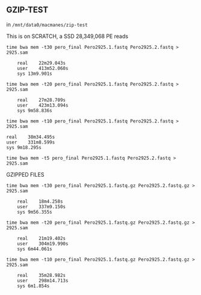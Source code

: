 GZIP-TEST
-

in `/mnt/data0/macmanes/zip-test`

This is on SCRATCH, a SSD
28,349,068 PE reads

	time bwa mem -t30 pero_final Pero2925.1.fastq Pero2925.2.fastq > 2925.sam
	
		real	22m29.043s
		user	413m52.060s
		sys	13m9.901s

	time bwa mem -t20 pero_final Pero2925.1.fastq Pero2925.2.fastq > 2925.sam
	
        real	27m28.709s
        user	423m13.094s
        sys	9m58.836s

	time bwa mem -t10 pero_final Pero2925.1.fastq Pero2925.2.fastq > 2925.sam
	
	real	38m34.495s
	user	331m8.599s
	sys	9m18.295s
	
	time bwa mem -t5 pero_final Pero2925.1.fastq Pero2925.2.fastq > 2925.sam
	

GZIPPED FILES

	time bwa mem -t30 pero_final Pero2925.1.fastq.gz Pero2925.2.fastq.gz > 2925.sam
	
        real	18m4.258s
        user	337m9.150s
        sys	9m56.355s
	
	time bwa mem -t20 pero_final Pero2925.1.fastq.gz Pero2925.2.fastq.gz > 2925.sam

        real	21m19.402s
        user	304m19.990s
        sys	6m44.061s
	
	time bwa mem -t10 pero_final Pero2925.1.fastq.gz Pero2925.2.fastq.gz > 2925.sam
		
		real	35m28.982s
		user	298m14.713s
		sys	6m1.854s